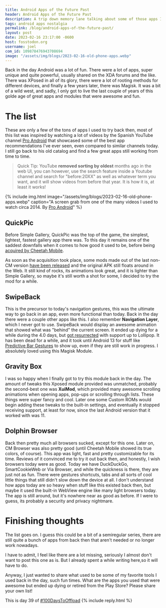 ```yaml
---
title: Android Apps of the Future Past
header: Android Apps of the Future Past
description: A trip down memory lane talking about some of those apps I loved using and testing out back when Android was growing and 16GB of storage was more than enough.
tags: android apps nostalgia
permalink: /blog/android-apps-of-the-future-past/
layout: post
date: 2023-02-16 23:17:00 -0600
host: fosstodon.org
username: joel
com_id: 109878476943708694
image: "/assets/img/blogs/2023-02-16-old-phone-apps.webp"
---
```


Back in the day Android was a lot of fun. There were a lot of apps, super unique  and quite powerful, usually shared on the XDA forums and the like. There was XPosed in all of its glory, there were a lot of rooting methods for different devices, and finally a few years later, there was Magisk. It was a bit of a wild west, and sadly, I only got to live the last couple of years of this golde age of great apps and modules that were awesome and fun.

# The list

These are only a few of the tons of apps I used to try back then, most of this list was inspired by watching a lot of videos by the Spanish YouTube channel [Pro Android](https://www.youtube.com/@Proandroid) that showcased some of the best app recommendations I've ever seen, even compared to similar channels today. I still go back to his old catalog and find a few great apps still working from time to time.

> Quick Tip:
> YouTube __removed sorting by oldest__ months ago in the web UI, you can however, use the search feature inside a Youtube channel and search for "before:20XX" as well as whatever term you want, and it will show videos from before that year. It is how it is, at least it works!


{% include img.html image="/assets/img/blogs/2023-02-16-old-phone-apps.webp" caption="A screen grab from one of the many videos I used to watch circa 2014. By <a href='https://www.youtube.com/watch?v=3zHi2KOG0FE'>Pro Android</a>" %}


## QuickPic

Before Simple Gallery, QuickPic was the top of the game, the simplest, lightest, fastest gallery app there was. To this day it remains one of the saddest downfalls when it comes to how good it used to be, before being [acquired by Cheetah Mobile](https://www.androidpolice.com/2015/08/29/popular-photo-gallery-app-quickpic-has-been-bought-by-cheetah-mobile-and-users-are-pissed/).

As soon as the acquisition took place, some mods made out of the last non-CM version [have been released](https://forum.xda-developers.com/t/mod-app-gallery-quickpic-2022.3790425/) and the original APK still floats around in the Web. It still kind of rocks, its animations look great, and it is lighter than Simple Gallery, so maybe it's still worth a shot for some, I decided to try the mod for a while.

## SwipeBack

This is the precursor to today's navigation gestures, this was the ultimate way to go back in an app, even more functional than today. Back in the day there were a couple other apps like this. I also remember __Navigation Layer__, which I never got to use. SwipeBack would display an awesome animation that showed what was "behind" the current screen. It ended up dying for a while during the 4.0 days, but [got resurrected](https://forum.xda-developers.com/t/xposed-app-ics-lp-swipeback2-finally-back-alive.3068694/) with support up to Lollipop. It has been dead for a while, and it took until Android 13 for stuff like [Predictive Bar Gestures](https://www.xda-developers.com/android-14-predictive-back-gesture/) to show up, even if they are still work in progress. I absolutely loved using this Magisk Module.

## Gravity Box

I was so happy when I finally got to try this module back in the day. The amount of tweaks this Xposed module provided was unmatched, probably the second-best one was __XuiMod__, which provided many awesome scrolling animations when opening apps, pop-ups or scrolling through lists. These things were super fancy and cool. Later one some Custom ROMs would begin adding these tweaks to the built-in settings, and eventually it stopped receiving support, at least for now, since the last Android version that it worked with was 11.

## Dolphin Browser

Back then pretty much all browsers sucked, except for this one. Later on, CM Browser was also pretty good (until Cheetah Mobile showed its true colors, of course). This app was light, fast and pretty customizable for its time. Reviews of it convinced me to try it out back then, and honestly, I wish browsers today were as good. Today we have DuckDuckGo, SmartCookieWeb or Via Browser, and while the quickness is there, they are just not as fun. There were gestures shortcuts, tabs and all sorts of cool little things that still didn't slow down the device at all. I don't understand how apps today are so heavy when stuff like this existed back then, but maybe it used the built-in WebView engine like many light browsers today. The app is still around, but it's nowhere near as good as before. If I were to guess, its probably a security and privacy nightmare.

# Finishing thoughts

The list goes on. I guess this could be a bit of a semiregular series, there are still quite a bunch of apps from back then that aren't needed or no longer work nowadays.

I have to admit, I feel like there are a lot missing, seriously I almost don't want to post this one as is. But I already spent a while writing here,so it will have to do.

Anyway, I just wanted to share what used to be some of my favorite tools I used back in the day, such fun times. What are the apps you used that were awesome but ended up dying or retired from the Play Store? Please share your own list!

This is day 39 of [#100DaysToOffload](https://100daystooffload.com)
{% include reply.html %}
